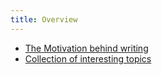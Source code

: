 ```yaml
---
title: Overview
---
```


- [The Motivation behind writing](motivation.html)
- [Collection of interesting topics](ideas.html)

